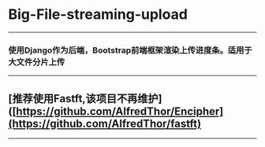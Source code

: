 # Big-File-streaming-upload
---

### 使用Django作为后端，Bootstrap前端框架渲染上传进度条。适用于大文件分片上传

---

## **[推荐使用Fastft,该项目不再维护]([https://github.com/AlfredThor/Encipher](https://github.com/AlfredThor/fastft)**

---

